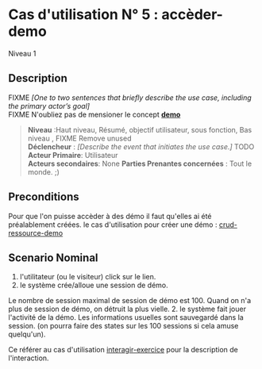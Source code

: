 
# Cas d'utilisation N° 5 :  accèder-demo

Niveau 1

##	Description



FIXME _[One to two sentences that briefly describe the use case, including the primary actor’s goal]_   
FIXME N'oubliez pas de mensioner le concept **[demo](https://github.com/PremierLangage/plconception/blob/master/conception/concept/demo.md)**  

> **Niveau** :Haut niveau, Résumé, objectif utilisateur, sous fonction, Bas niveau , FIXME Remove unused   
> **Déclencheur** : _[Describe the event that initiates the use case.]_ TODO  
> **Acteur Primaire**: Utilisateur   
> **Acteurs secondaires**: None
> **Parties Prenantes concernées** : Tout le monde. ;)
 
 
## Preconditions

Pour que l'on puisse accèder à des démo il faut qu'elles ai été préalablement créées.
le cas d'utilisation pour créer une démo : [crud-ressource-demo](crud-ressource-demo.md)

## Scenario Nominal



1.	l'utilitateur (ou le visiteur) click sur le lien.
2. le système crée/alloue une session de démo.

Le nombre de session maximal de session de démo est 100. 
Quand on n'a plus de session de démo, on détruit la plus vielle.
2. le système fait jouer l'activité de la démo.
Les informations usuelles sont sauvegardé dans la session.
(on pourra faire des states sur les 100 sessions si cela amuse quelqu'un).

Ce référer au cas d'utilisation [interagir-exercice](../Etudiant/interagir-exercice.md) pour la description de l'interaction.

